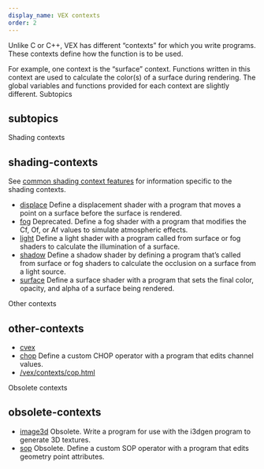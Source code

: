 ```yaml
---
display_name: VEX contexts
order: 2
---
```

Unlike C or C++, VEX has different “contexts” for which you write programs. These contexts define how the function is to be used.

For example, one context is the “surface” context. Functions written in this context are used to calculate the color(s) of a surface during rendering. The global variables and functions provided for each context are slightly different.
Subtopics

## subtopics

Shading contexts

## shading-contexts

See [common shading context features](shading_contexts.html) for information specific to the shading contexts.

- [displace](displace.html "Define a displacement shader with a program that moves a point on a
  surface before the surface is rendered.")
  Define a displacement shader with a program that moves a point on a
  surface before the surface is rendered.
- [fog](fog.html "Deprecated. Define a fog shader with a program that modifies the Cf, Of, or Af
  values to simulate atmospheric effects.")
  Deprecated. Define a fog shader with a program that modifies the Cf, Of, or Af
  values to simulate atmospheric effects.
- [light](light.html "Define a light shader with a program called from surface or fog
  shaders to calculate the illumination of a surface.")
  Define a light shader with a program called from surface or fog
  shaders to calculate the illumination of a surface.
- [shadow](shadow.html "Define a shadow shader by defining a program that’s called from
  surface or fog shaders to calculate the occlusion on a surface from a
  light source.")
  Define a shadow shader by defining a program that’s called from
  surface or fog shaders to calculate the occlusion on a surface from a
  light source.
- [surface](surface.html "Define a surface shader with a program that sets the final color,
  opacity, and alpha of a surface being rendered.")
  Define a surface shader with a program that sets the final color,
  opacity, and alpha of a surface being rendered.

Other contexts

## other-contexts

- [cvex](cvex.html)
- [chop](chop.html "Define a custom CHOP operator with a program that edits channel
  values.")
  Define a custom CHOP operator with a program that edits channel
  values.
- [/vex/contexts/cop.html](cop.html)

Obsolete contexts

## obsolete-contexts

- [image3d](image3d.html "Obsolete. Write a program for use with the i3dgen program to generate 3D
  textures.")
  Obsolete. Write a program for use with the i3dgen program to generate 3D
  textures.
- [sop](sop.html "Obsolete. Define a custom SOP operator with a program that edits geometry point
  attributes.")
  Obsolete. Define a custom SOP operator with a program that edits geometry point
  attributes.
